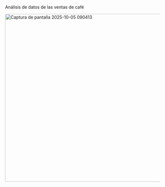 Análisis de datos de las ventas de café

<img width="1184" height="547" alt="Captura de pantalla 2025-10-05 090413" src="https://github.com/user-attachments/assets/895ff5ee-a33e-44a7-a6b9-ce282dac12e6" />
